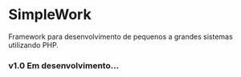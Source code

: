 <h1>SimpleWork</h1>
<p>Framework para desenvolvimento de pequenos a grandes sistemas utilizando PHP.</p>

<h3>v1.0 Em desenvolvimento...</h3>